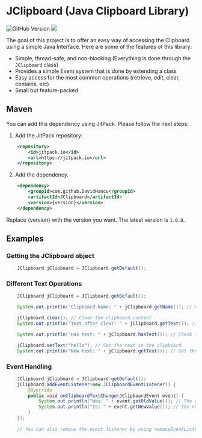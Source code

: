 # JClipboard (Java Clipboard Library)
![GitHub Version](https://img.shields.io/github/v/release/DavidHancu/JClipboard) [![](https://jitpack.io/v/DavidHancu/JClipboard.svg)](https://jitpack.io/#DavidHancu/JClipboard)


The goal of this project is to offer an easy way of accessing the Clipboard using a simple Java Interface. Here are some of the features of this library:
- Simple, thread-safe, and non-blocking (Everything is done through the ``JClipboard`` class)
- Provides a simple Event system that is done by extending a class
- Easy access for the most common operations (retrieve, edit, clear, contains, etc)
- Small but feature-packed

## Maven
You can add this dependency using JitPack. Please follow the next steps:
1. Add the JitPack repository:
```xml
	<repository>
	    <id>jitpack.io</id>
	    <url>https://jitpack.io</url>
	</repository>
```
2. Add the dependency.
```xml
	<dependency>
	    <groupId>com.github.DavidHancu</groupId>
	    <artifactId>JClipboard</artifactId>
	    <version>{version}</version>
	</dependency>
```
Replace {version} with the version you want. The latest version is `1.0.0`.

## Examples
### Getting the JClipboard object
```java
    JClipboard jClipboard = JClipboard.getDefault();
```
### Different Text Operations
```java
    JClipboard jClipboard = JClipboard.getDefault();

    System.out.println("Clipboard Name: " + jClipboard.getName()); // Get the clipboard name

    jClipboard.clear(); // Clear the clipboard content
    System.out.println("Text after clear: " + jClipboard.getText()); // Get the text

    System.out.println("Has text: " + jClipboard.hasText()); // Check if the clipboard has text

    jClipboard.setText("hello"); // Set the text in the clipboard
    System.out.println("New text: " + jClipboard.getText()); // Get the text
```
### Event Handling
```java
    JClipboard jClipboard = JClipboard.getDefault();
    jClipboard.addEventListener(new JClipboardEventListener() {
        @Override
        public void onClipboardTextChange(JClipboardEvent event) {
            System.out.println("Was: " + event.getOldValue()); // The old value
            System.out.println("Is: " + event.getNewValue()); // The new value
        }
    });
    
    // You can also remove the event listener by using removeEventListener().
```
